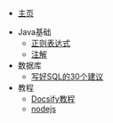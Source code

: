 - [主页](/ "首页") 
*  Java基础
    * [正则表达式](java/正则表达式.md)
    * [注解](java/注解.md)
*  数据库
    * [写好SQL的30个建议](mysql/写好SQL的30个建议.md)
*  教程
    * [Docsify教程](tutorial/Docsify教程.md)  
    * [nodejs](tutorial/nodejs.md)  
